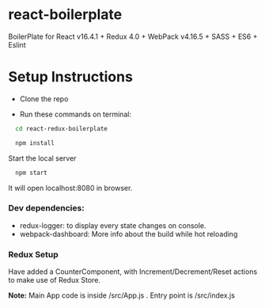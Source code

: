 # react-boilerplate
BoilerPlate for React v16.4.1 + Redux 4.0 + WebPack v4.16.5 + SASS + ES6 + Eslint

# Setup Instructions

* Clone the repo

* Run these commands on terminal:

```bash
  cd react-redux-boilerplate
```

```bash
  npm install
```

Start the local server
```bash
  npm start
```
It will open localhost:8080 in browser.

### Dev dependencies:
* redux-logger: to display every state changes on console.
* webpack-dashboard: More info about the build while hot reloading

### Redux Setup

Have added a CounterComponent, with Increment/Decrement/Reset actions to make use of Redux Store.

**Note:** Main App code is inside /src/App.js . Entry point is /src/index.js
